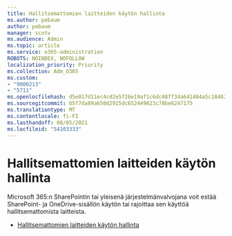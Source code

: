 ```yaml
---
title: Hallitsemattomien laitteiden käytön hallinta
ms.author: pebaum
author: pebaum
manager: scotv
ms.audience: Admin
ms.topic: article
ms.service: o365-administration
ROBOTS: NOINDEX, NOFOLLOW
localization_priority: Priority
ms.collection: Adm_O365
ms.custom:
- "9000213"
- "5711"
ms.openlocfilehash: d5e017d11ec4cd2e5f26e19af1c6dc48ff34a641484a5c184625070253885354
ms.sourcegitcommit: b5f7da89a650d2915dc652449623c78be6247175
ms.translationtype: MT
ms.contentlocale: fi-FI
ms.lasthandoff: 08/05/2021
ms.locfileid: "54103333"
---
```

# <a name="control-access-from-unmanaged-devices"></a>Hallitsemattomien laitteiden käytön hallinta

Microsoft 365:n SharePointin tai yleisenä järjestelmänvalvojana voit estää SharePoint- ja OneDrive-sisällön käytön tai rajoittaa sen käyttöä hallitsemattomista laitteista.

- [Hallitsemattomien laitteiden käytön hallinta](https://docs.microsoft.com/sharepoint/control-access-from-unmanaged-devices)
